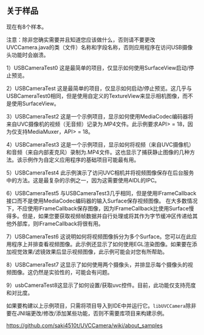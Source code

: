 ## 关于样品

现在有8个样本。

注意：除非您确实需要并且知道您应该做什么，否则请不要更改UVCCamera.java的类（文件）名称和字段名称，否则应用程序在访问USB摄像头功能时会崩溃。

1）USBCameraTest0
这是最简单的项目，仅显示如何使用SurfaceView启动/停止预览。

2）USBCameraTest
这是最简单的项目，仅显示如何启动/停止预览。这几乎与USBCameraTest0相同，但是使用自定义的TextureView来显示相机图像，而不是使用SurfaceView。

3）USBCameraTest2
这是一个示例项目，显示如何使用MediaCodec编码器将来自UVC摄像机的视频（无音频）记录为.MP4​​文件。此示例要求API> = 18，因为仅支持MediaMuxer，API> = 18。

4）USBCameraTest3
这是一个示例项目，显示如何将视频（来自UVC摄像机）和音频（来自内部麦克风）录制为.MP4​​文件。这也显示了捕获静止图像的几种方法。该示例作为自定义应用程序的基础项目可能最有用。

5）USBCameraTest4
此示例演示了访问UVC相机并将视频图像保存在后台服务中的方法。这是最复杂的示例之一，因为这需要使用AIDL的IPC。

6）USBCameraTest5
与USBCameraTest3几乎相同，但是使用IFrameCallback接口而不是使用MediaCodec编码器的输入Surface保存视频图像。
在大多数情况下，不应使用IFrameCallback保存图像，因为IFrameCallback比使用Surface慢得多。但是，如果您要获取视频帧数据并自行处理或将其作为字节缓冲区传递给其他外部库，则IFrameCallback将很有用。

7）USBCameraTest6
这说明如何将视频图像拆分为多个Surface。您可以在此应用程序上并排查看视频图像。此示例还显示了如何使用EGL渲染图像。如果要在添加视觉效果/滤镜效果后显示视频图像，此示例可能会对您有所帮助。

8）USBCameraTest7
这显示了如何使用两个摄像头，并排显示每个摄像头的视频图像。这仍然是实验性的，可能会有问题。

9）usbCameraTest8这显示了如何设置/获取uvc控件。目前，此功能仅支持亮度和对比度。

如果要构建以上示例项目，只需将项目导入到IDE中并运行它。`libUVCCamera`除非要在JNI端更改/修改/添加某些功能，否则不需要库项目来构建示例。



https://github.com/saki4510t/UVCCamera/wiki/about_samples